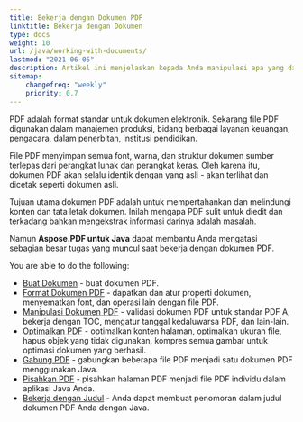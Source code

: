 ```yaml
---
title: Bekerja dengan Dokumen PDF 
linktitle: Bekerja dengan Dokumen
type: docs
weight: 10
url: /java/working-with-documents/
lastmod: "2021-06-05"
description: Artikel ini menjelaskan kepada Anda manipulasi apa yang dapat dilakukan dengan dokumen menggunakan Aspose.PDF untuk Java.
sitemap:
    changefreq: "weekly"
    priority: 0.7
---
```


PDF adalah format standar untuk dokumen elektronik. Sekarang file PDF digunakan dalam manajemen produksi, bidang berbagai layanan keuangan, pengacara, dalam penerbitan, institusi pendidikan.

File PDF menyimpan semua font, warna, dan struktur dokumen sumber terlepas dari perangkat lunak dan perangkat keras. Oleh karena itu, dokumen PDF akan selalu identik dengan yang asli - akan terlihat dan dicetak seperti dokumen asli.

Tujuan utama dokumen PDF adalah untuk mempertahankan dan melindungi konten dan tata letak dokumen. Inilah mengapa PDF sulit untuk diedit dan terkadang bahkan mengekstrak informasi darinya adalah masalah.

Namun **Aspose.PDF untuk Java** dapat membantu Anda mengatasi sebagian besar tugas yang muncul saat bekerja dengan dokumen PDF.

You are able to do the following:

- [Buat Dokumen](/pdf/java/create-pdf-document/) - buat dokumen PDF.
- [Format Dokumen PDF](/pdf/java/formatting-pdf-document/) - dapatkan dan atur properti dokumen, menyematkan font, dan operasi lain dengan file PDF.
- [Manipulasi Dokumen PDF](/pdf/java/manipulate-pdf-document/) - validasi dokumen PDF untuk standar PDF A, bekerja dengan TOC, mengatur tanggal kedaluwarsa PDF, dan lain-lain.
- [Optimalkan PDF](/pdf/java/optimize-pdf/) - optimalkan konten halaman, optimalkan ukuran file, hapus objek yang tidak digunakan, kompres semua gambar untuk optimasi dokumen yang berhasil.
- [Gabung PDF](/pdf/java/merge-pdf-documents/) - gabungkan beberapa file PDF menjadi satu dokumen PDF menggunakan Java.
- [Pisahkan PDF](/pdf/java/split-document/) - pisahkan halaman PDF menjadi file PDF individu dalam aplikasi Java Anda.
- [Bekerja dengan Judul](/pdf/java/working-with-headings/) - Anda dapat membuat penomoran dalam judul dokumen PDF Anda dengan Java.